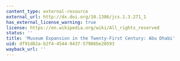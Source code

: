 ```yaml
---
content_type: external-resource
external_url: http://dx.doi.org/10.1386/jcs.1.3.271_1
has_external_license_warning: true
license: https://en.wikipedia.org/wiki/All_rights_reserved
status: ''
title: 'Museum Expansion in the Twenty-First Century: Abu Dhabi'
uid: df91d82a-b2f4-4544-9437-57986be20593
wayback_url: ''
---
```

